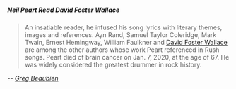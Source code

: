 ##### Neil Peart Read David Foster Wallace

> An insatiable reader, he infused his song lyrics with literary themes, images and references. Ayn Rand, Samuel Taylor Coleridge, Mark Twain, Ernest Hemingway, William Faulkner and [David Foster Wallace](https://web.archive.org/web/20120226235803/http://www.neilpeart.net/book_club/issue14.html#A-Supposedly-Fun-Thing) are among the other authors whose work Peart referenced in Rush songs. Peart died of brain cancer on Jan. 7, 2020, at the age of 67. He was widely considered the greatest drummer in rock history.

-- <cite>[Greg Beaubien][1]</cite>

[1]: https://www.moresbypress.com/rush-rocked-literature.html



